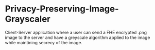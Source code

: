 # Privacy-Preserving-Image-Grayscaler
Client-Server application where a user can send a FHE encrypted .png image to the server and have
a greyscale algorithm applied to the image while maintining secrecy of the image.
